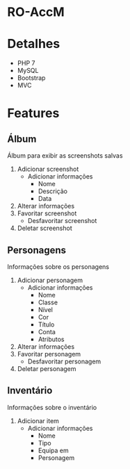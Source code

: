 # RO-AccM

# Detalhes
* PHP 7
* MySQL
* Bootstrap
* MVC

# Features

## Álbum

Álbum para exibir as screenshots salvas

1. Adicionar screenshot
   * Adicionar informações
      * Nome
      * Descrição
      * Data
1. Alterar informações
1. Favoritar screenshot
   * Desfavoritar screenshot
1. Deletar screenshot

## Personagens

Informações sobre os personagens

1. Adicionar personagem
   * Adicionar informações
      * Nome
      * Classe
      * Nível
      * Cor
      * Título
      * Conta
      * Atributos
1. Alterar informações
1. Favoritar personagem
   * Desfavoritar personagem
1. Deletar personagem

## Inventário

Informações sobre o inventário

1. Adicionar item
   * Adicionar informações
      * Nome
      * Tipo
      * Equipa em
      * Personagem
